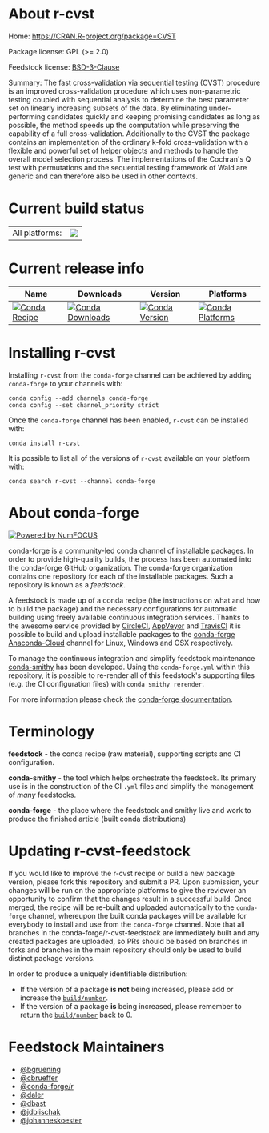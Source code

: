 About r-cvst
============

Home: https://CRAN.R-project.org/package=CVST

Package license: GPL (>= 2.0)

Feedstock license: [BSD-3-Clause](https://github.com/conda-forge/r-cvst-feedstock/blob/master/LICENSE.txt)

Summary: The fast cross-validation via sequential testing (CVST) procedure is an improved cross-validation procedure which uses non-parametric testing coupled with sequential analysis to determine the best parameter set on linearly increasing subsets of the data. By eliminating under-performing candidates quickly and keeping promising candidates as long as possible, the method speeds up the computation while preserving the capability of a full cross-validation. Additionally to the CVST the package contains an implementation of the ordinary k-fold cross-validation with a flexible and powerful set of helper objects and methods to handle the overall model selection process. The implementations of the Cochran's Q test with permutations and the sequential testing framework of Wald are generic and can therefore also be used in other contexts.

Current build status
====================


<table><tr><td>All platforms:</td>
    <td>
      <a href="https://dev.azure.com/conda-forge/feedstock-builds/_build/latest?definitionId=1060&branchName=master">
        <img src="https://dev.azure.com/conda-forge/feedstock-builds/_apis/build/status/r-cvst-feedstock?branchName=master">
      </a>
    </td>
  </tr>
</table>

Current release info
====================

| Name | Downloads | Version | Platforms |
| --- | --- | --- | --- |
| [![Conda Recipe](https://img.shields.io/badge/recipe-r--cvst-green.svg)](https://anaconda.org/conda-forge/r-cvst) | [![Conda Downloads](https://img.shields.io/conda/dn/conda-forge/r-cvst.svg)](https://anaconda.org/conda-forge/r-cvst) | [![Conda Version](https://img.shields.io/conda/vn/conda-forge/r-cvst.svg)](https://anaconda.org/conda-forge/r-cvst) | [![Conda Platforms](https://img.shields.io/conda/pn/conda-forge/r-cvst.svg)](https://anaconda.org/conda-forge/r-cvst) |

Installing r-cvst
=================

Installing `r-cvst` from the `conda-forge` channel can be achieved by adding `conda-forge` to your channels with:

```
conda config --add channels conda-forge
conda config --set channel_priority strict
```

Once the `conda-forge` channel has been enabled, `r-cvst` can be installed with:

```
conda install r-cvst
```

It is possible to list all of the versions of `r-cvst` available on your platform with:

```
conda search r-cvst --channel conda-forge
```


About conda-forge
=================

[![Powered by NumFOCUS](https://img.shields.io/badge/powered%20by-NumFOCUS-orange.svg?style=flat&colorA=E1523D&colorB=007D8A)](http://numfocus.org)

conda-forge is a community-led conda channel of installable packages.
In order to provide high-quality builds, the process has been automated into the
conda-forge GitHub organization. The conda-forge organization contains one repository
for each of the installable packages. Such a repository is known as a *feedstock*.

A feedstock is made up of a conda recipe (the instructions on what and how to build
the package) and the necessary configurations for automatic building using freely
available continuous integration services. Thanks to the awesome service provided by
[CircleCI](https://circleci.com/), [AppVeyor](https://www.appveyor.com/)
and [TravisCI](https://travis-ci.com/) it is possible to build and upload installable
packages to the [conda-forge](https://anaconda.org/conda-forge)
[Anaconda-Cloud](https://anaconda.org/) channel for Linux, Windows and OSX respectively.

To manage the continuous integration and simplify feedstock maintenance
[conda-smithy](https://github.com/conda-forge/conda-smithy) has been developed.
Using the ``conda-forge.yml`` within this repository, it is possible to re-render all of
this feedstock's supporting files (e.g. the CI configuration files) with ``conda smithy rerender``.

For more information please check the [conda-forge documentation](https://conda-forge.org/docs/).

Terminology
===========

**feedstock** - the conda recipe (raw material), supporting scripts and CI configuration.

**conda-smithy** - the tool which helps orchestrate the feedstock.
                   Its primary use is in the construction of the CI ``.yml`` files
                   and simplify the management of *many* feedstocks.

**conda-forge** - the place where the feedstock and smithy live and work to
                  produce the finished article (built conda distributions)


Updating r-cvst-feedstock
=========================

If you would like to improve the r-cvst recipe or build a new
package version, please fork this repository and submit a PR. Upon submission,
your changes will be run on the appropriate platforms to give the reviewer an
opportunity to confirm that the changes result in a successful build. Once
merged, the recipe will be re-built and uploaded automatically to the
`conda-forge` channel, whereupon the built conda packages will be available for
everybody to install and use from the `conda-forge` channel.
Note that all branches in the conda-forge/r-cvst-feedstock are
immediately built and any created packages are uploaded, so PRs should be based
on branches in forks and branches in the main repository should only be used to
build distinct package versions.

In order to produce a uniquely identifiable distribution:
 * If the version of a package **is not** being increased, please add or increase
   the [``build/number``](https://docs.conda.io/projects/conda-build/en/latest/resources/define-metadata.html#build-number-and-string).
 * If the version of a package **is** being increased, please remember to return
   the [``build/number``](https://docs.conda.io/projects/conda-build/en/latest/resources/define-metadata.html#build-number-and-string)
   back to 0.

Feedstock Maintainers
=====================

* [@bgruening](https://github.com/bgruening/)
* [@cbrueffer](https://github.com/cbrueffer/)
* [@conda-forge/r](https://github.com/conda-forge/r/)
* [@daler](https://github.com/daler/)
* [@dbast](https://github.com/dbast/)
* [@jdblischak](https://github.com/jdblischak/)
* [@johanneskoester](https://github.com/johanneskoester/)

